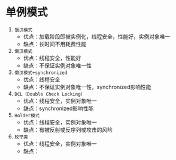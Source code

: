 # 单例模式
1. `饿汉模式`
   * 优点：加载阶段即被实例化，线程安全，性能好，实例对象唯一
   * 缺点：长时间不用耗费性能
2. `懒汉模式`
   * 优点：线程安全，性能好
   * 缺点：不保证实例对象唯一性
3. `懒汉模式+synchronized`
   * 优点：线程安全
   * 缺点：不保证实例对象唯一性，synchronized影响性能
4. `DCL（Double Check Locking）`
   * 优点：线程安全，实例对象唯一
   * 缺点：synchronized影响性能
5. `Holder模式`
   * 优点：线程安全，实例对象唯一
   * 缺点：有被反射或反序列或攻击的风险
6. `枚举类`
   * 优点：线程安全，实例对象唯一
   * 缺点：
